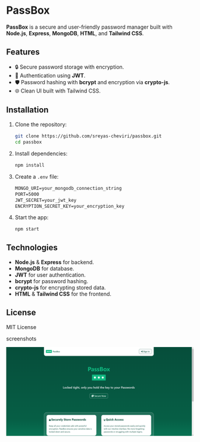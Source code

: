 
# PassBox

**PassBox** is a secure and user-friendly password manager built with **Node.js**, **Express**, **MongoDB**, **HTML**, and **Tailwind CSS**.  

## Features  

- 🔒 Secure password storage with encryption.  
- 🔑 Authentication using **JWT**.  
- 🛡️ Password hashing with **bcrypt** and encryption via **crypto-js**.  
- 🌐 Clean UI built with Tailwind CSS.  

## Installation  

1. Clone the repository:  
   ```bash
   git clone https://github.com/sreyas-cheviri/passbox.git  
   cd passbox  
   ```  

2. Install dependencies:  
   ```bash
   npm install  
   ```  

3. Create a `.env` file:  
   ```env
   MONGO_URI=your_mongodb_connection_string  
   PORT=5000  
   JWT_SECRET=your_jwt_key 
   ENCRYPTION_SECRET_KEY=your_encryption_key
   ```  

4. Start the app:  
   ```bash
   npm start  
   ```  

## Technologies  

- **Node.js** & **Express** for backend.  
- **MongoDB** for database.  
- **JWT** for user authentication.  
- **bcrypt** for password hashing.  
- **crypto-js** for encrypting stored data.  
- **HTML** & **Tailwind CSS** for the frontend.  

## License  
MIT License  


screenshots

![home](./client/assets/Screenshot%202024-12-13%20223253.png)
